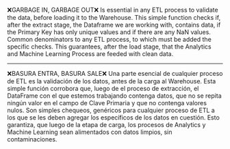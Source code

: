 ❌GARBAGE IN, GARBAGE OUT❌
Is essential in any ETL process to validate the data, before loading it to the Warehouse.
This simple function checks if, after the extract stage, the Dataframe we are working with, contains data, if the Primary Key has only unique values and if there are any NaN values. Common denominators to any ETL process, to which must be added the specific checks.
This guarantees, after the load stage, that the Analytics and Machine Learning Process are feeded with clean data.

---

❌BASURA ENTRA, BASURA SALE❌
Una parte esencial de cualquier proceso de ETL es la validación de los datos, antes de la carga al Warehouse.
Esta simple función corrobora que, luego de el proceso de extracción, el DataFrame con el que estemos trabajando contenga datos, que no se repita ningún valor en el campo de Clave Primaria y que no contenga valores nulos. Son simples chequeos, genéricos para cualquier proceso de ETL a los que se les deben agregar los específicos de los datos en cuestión.
Esto garantiza, que luego de la etapa de carga, los procesos de Analytics y Machine Learning sean alimentados con datos limpios, sin contaminaciones.
